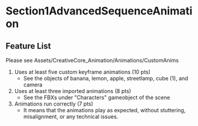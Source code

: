 # Section1AdvancedSequenceAnimation

## Feature List

Please see Assets/CreativeCore_Animation/Animations/CustomAnims

1. Uses at least five custom keyframe animations (10 pts)
   - See the objects of banana, lemon, apple, streetlamp, cube (1), and camera
2. Uses at least three imported animations (8 pts)
   - See the FBXs under "Characters" gameobject of the scene
3. Animations run correctly (7 pts)
   - It means that the animations play as expected, without stuttering, misalignment, or any technical issues.